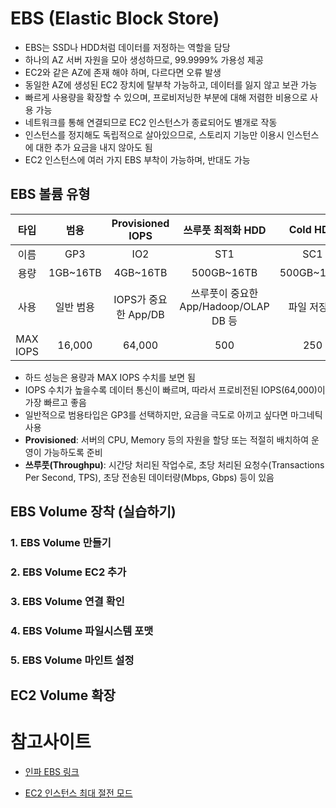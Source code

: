 # EBS (Elastic Block Store)
- EBS는 SSD나 HDD처럼 데이터를 저정하는 역할을 담당
- 하나의 AZ 서버 자원을 모아 생성하므로, 99.9999% 가용성 제공
- EC2와 같은 AZ에 존재 해야 하며, 다르다면 오류 발생
- 동일한 AZ에 생성된 EC2 장치에 탈부착 가능하고, 데이터를 잃지 않고 보관 가능
- 빠르게 사용량을 확장할 수 있으며, 프로비저닝한 부분에 대해 저렴한 비용으로 사용 가능
- 네트워크를 통해 연결되므로 EC2 인스턴스가 종료되어도 별개로 작동
- 인스턴스를 정지해도 독립적으로 살아있으므로, 스토리지 기능만 이용시 인스턴스에 대한 추가 요금을 내지 않아도 됨
- EC2 인스턴스에 여러 가지 EBS 부착이 가능하며, 반대도 가능

## EBS 볼륨 유형

|타입|범용|Provisioned IOPS|쓰루풋 최적화 HDD| Cold HDD| 마그네틱|
|:---:|:---:|:---:|:---:|:---:|:---:|
|이름|GP3|IO2|ST1|SC1|Standard|
|용량|1GB~16TB|4GB~16TB|500GB~16TB|500GB~16TB|1GB~1TB|
|사용|일반 범용|IOPS가 중요한 App/DB|쓰루풋이 중요한 App/Hadoop/OLAP DB 등|파일 저장소|백업/비주기적 데이터 액세스|
|MAX IOPS|16,000|64,000|500|250|40~200|

- 하드 성능은 용량과 MAX IOPS 수치를 보면 됨
- IOPS 수치가 높을수록 데이터 통신이 빠르며, 따라서 프로비전된 IOPS(64,000)이 가장 빠르고 좋음
- 일반적으로 범용타입은 GP3를 선택하지만, 요금을 극도로 아끼고 싶다면 마그네틱 사용
- **Provisioned**: 서버의 CPU, Memory 등의 자원을 할당 또는 적절히 배치하여 운영이 가능하도록 준비
- **쓰루풋(Throughpu)**: 시간당 처리된 작업수로, 초당 처리된 요청수(Transactions Per Second, TPS), 초당 전송된 데이터량(Mbps, Gbps) 등이 있음

## EBS Volume 장착 (실습하기)

### 1. EBS Volume 만들기
### 2. EBS Volume EC2 추가 
### 3. EBS Volume 연결 확인
### 4. EBS Volume 파일시스템 포맷
### 5. EBS Volume 마인트 설정

## EC2 Volume 확장

# 참고사이트
- [인파 EBS 링크](https://inpa.tistory.com/entry/AWS-%F0%9F%93%9A-EBS-%EA%B0%9C%EB%85%90-%EC%82%AC%EC%9A%A9%EB%B2%95-%F0%9F%92%AF-%EC%A0%95%EB%A6%AC-EBS-Volume-%EC%B6%94%EA%B0%80%ED%95%98%EA%B8%B0)

- [EC2 인스턴스 최대 절전 모드](https://www.megazone.com/techblog_181214_ec2-instances/)